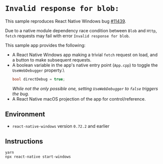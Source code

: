 # `Invalid response for blob:`

This sample reproduces React Native Windows bug [#11439](https://github.com/microsoft/react-native-windows/issues/11439).

Due to a native module dependency race condition between `Blob` and `Http`, `fetch` requests may fail with error `Invalid response for blob`.

This sample app provides the following:
- A React Native Windows app making a trivial `fetch` request on load, and a button to make subsequent requests.
- A boolean variable in the app's native entry point (`App.cpp`) to toggle the `UseWebDebugger` property.\
  ```cpp
  bool directDebug = true;
  ```
  *While not the only possible one, setting `UseWebDebugger` to `false` triggers the bug.*
- A React Native macOS projection of the app for control/reference.

## Environment

- `react-native-windows` version `0.72.2` and earlier

## Instructions

```pwsh
yarn
npx react-native start-windows
```
